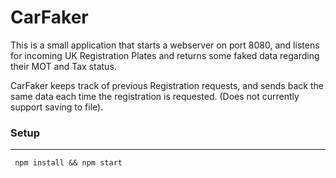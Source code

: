 # CarFaker

This is a small application that starts a webserver on port 8080, and listens for incoming UK Registration Plates and returns some faked data regarding their MOT and Tax status.

CarFaker keeps track of previous Registration requests, and sends back the same data each time the registration is requested. (Does not currently support saving to file).

### Setup
---
``` npm install && npm start```